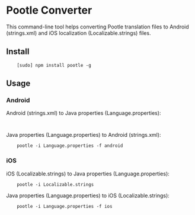 # Pootle Converter

This command-line tool helps converting Pootle translation files to Android (strings.xml) and iOS localization (Localizable.strings) files.

## Install

```
	[sudo] npm install pootle -g
```

## Usage

### Android

Android (strings.xml) to Java properties (Language.properties):

```
	

```

Java properties (Language.properties) to Android (strings.xml):

```
	pootle -i Language.properties -f android
```

### iOS

iOS (Localizable.strings) to Java properties (Language.properties):

```
	pootle -i Localizable.strings
```

Java properties (Language.properties) to iOS (Localizable.strings):

```
	pootle -i Language.properties -f ios
```